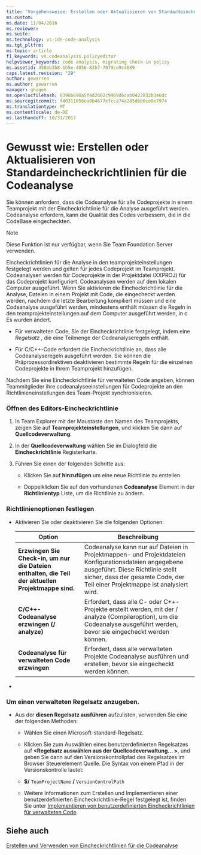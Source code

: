 ```yaml
---
title: 'Vorgehensweise: Erstellen oder Aktualisieren von Standardeincheckrichtlinien Analyse in der Eincheckrichtlinien | Microsoft Docs'
ms.custom: 
ms.date: 11/04/2016
ms.reviewer: 
ms.suite: 
ms.technology: vs-ide-code-analysis
ms.tgt_pltfrm: 
ms.topic: article
f1_keywords: vs.codeanalysis.policyeditor
helpviewer_keywords: code analysis, migrating check-in policy
ms.assetid: 458eb3b8-bb5e-4056-82b7-7079ce9c4089
caps.latest.revision: "29"
author: gewarren
ms.author: gewarren
manager: ghogen
ms.openlocfilehash: 6396b698a5f4d2602c9969d6cab0422832b3e6dc
ms.sourcegitcommit: f40311056ea0b4677efcca74a285dbb0ce0e7974
ms.translationtype: MT
ms.contentlocale: de-DE
ms.lasthandoff: 10/31/2017
---
```

# <a name="how-to-create-or-update-standard-code-analysis-check-in-policies"></a>Gewusst wie: Erstellen oder Aktualisieren von Standardeincheckrichtlinien für die Codeanalyse
Sie können anfordern, dass die Codeanalyse für alle Codeprojekte in einem Teamprojekt mit der Eincheckrichtlinie für die Analyse ausgeführt werden. Codeanalyse erfordern, kann die Qualität des Codes verbessern, die in die CodeBase eingecheckten.  
  
> [!NOTE]
>  Diese Funktion ist nur verfügbar, wenn Sie Team Foundation Server verwenden.  
  
 Eincheckrichtlinien für die Analyse in den teamprojekteinstellungen festgelegt werden und gelten für jedes Codeprojekt im Teamprojekt. Codeanalysen werden für Codeprojekte in der Projektdatei (XXPROJ) für das Codeprojekt konfiguriert. Codeanalysen werden auf dem lokalen Computer ausgeführt. Wenn Sie aktivieren die Eincheckrichtlinie für die Analyse, Dateien in einem Projekt mit Code, die eingecheckt werden werden, nachdem die letzte Bearbeitung kompiliert müssen und eine Codeanalyse ausgeführt werden, mindestens enthält müssen die Regeln in den teamprojekteinstellungen auf dem Computer ausgeführt werden, in c Es wurden ändert.  
  
-   Für verwalteten Code, Sie der Eincheckrichtlinie festgelegt, indem eine *Regelsatz* , die eine Teilmenge der Codeanalyseregeln enthält.  
  
-   Für C/C++-Code erfordert die Eincheckrichtlinie an, dass alle Codeanalyseregeln ausgeführt werden. Sie können die Präprozessordirektiven deaktivieren bestimmte Regeln für die einzelnen Codeprojekte in Ihrem Teamprojekt hinzufügen.  
  
 Nachdem Sie eine Eincheckrichtlinie für verwalteten Code angeben, können Teammitglieder ihre codeanalyseeinstellungen für Codeprojekte an den Richtlinieneinstellungen des Team-Projekt synchronisieren.  
  
### <a name="to-open-the-check-in-policy-editor"></a>Öffnen des Editors-Eincheckrichtlinie  
  
1.  In Team Explorer mit der Maustaste den Namen des Teamprojekts, zeigen Sie auf **Teamprojekteinstellungen**, und klicken Sie dann auf **Quellcodeverwaltung**.  
  
2.  In der **Quellcodeverwaltung** wählen Sie im Dialogfeld die **Eincheckrichtlinie** Registerkarte.  
  
3.  Führen Sie einen der folgenden Schritte aus:  
  
    -   Klicken Sie auf **hinzufügen** um eine neue Richtlinie zu erstellen.  
  
    -   Doppelklicken Sie auf den vorhandenen **Codeanalyse** Element in der **Richtlinientyp** Liste, um die Richtlinie zu ändern.  
  
### <a name="to-set-policy-options"></a>Richtlinienoptionen festlegen  
  
-   Aktivieren Sie oder deaktivieren Sie die folgenden Optionen:  
  
    |Option|Beschreibung|  
    |------------|-----------------|  
    |**Erzwingen Sie Check-in, um nur die Dateien enthalten, die Teil der aktuellen Projektmappe sind.**|Codeanalyse kann nur auf Dateien in Projektmappen- und Projektdateien Konfigurationsdateien angegebene ausgeführt. Diese Richtlinie stellt sicher, dass der gesamte Code, der Teil einer Projektmappe ist analysiert wird.|  
    |**C/C++-Codeanalyse erzwingen (/ analyze)**|Erfordert, dass alle C- oder C++-Projekte erstellt werden, mit der / analyze (Compileroption), um die Codeanalyse ausgeführt werden, bevor sie eingecheckt werden können.|  
    |**Codeanalyse für verwalteten Code erzwingen**|Erfordert, dass alle verwalteten Projekte Codeanalyse ausführen und erstellen, bevor sie eingecheckt werden können.|  
  
-  
  
### <a name="to-specify-a-managed-rule-set"></a>Um einen verwalteten Regelsatz anzugeben.  
  
-   Aus der **diesen Regelsatz ausführen** aufzulisten, verwenden Sie eine der folgenden Methoden:  
  
    -   Wählen Sie einen Microsoft-standard-Regelsatz.  
  
    -   Klicken Sie zum Auswählen eines benutzerdefinierten Regelsatzes auf  **\<Regelsatz auswählen aus der Quellcodeverwaltung... >**, und geben Sie dann auf den Versionskontrollpfad des Regelsatzes im Browser Steuerelement Quelle. Die Syntax von einem Pfad in der Versionskontrolle lautet:  
  
    -   **$/** `TeamProjectName` **/** `VersionControlPath`  
  
    -   Weitere Informationen zum Erstellen und Implementieren einer benutzerdefinierten Eincheckrichtlinie-Regel festgelegt ist, finden Sie unter [Implementieren von benutzerdefinierten Eincheckrichtlinien für verwalteten Code](../code-quality/implementing-custom-code-analysis-check-in-policies-for-managed-code.md).  
  
## <a name="see-also"></a>Siehe auch  
 [Erstellen und Verwenden von Eincheckrichtlinien für die Codeanalyse](../code-quality/creating-and-using-code-analysis-check-in-policies.md)